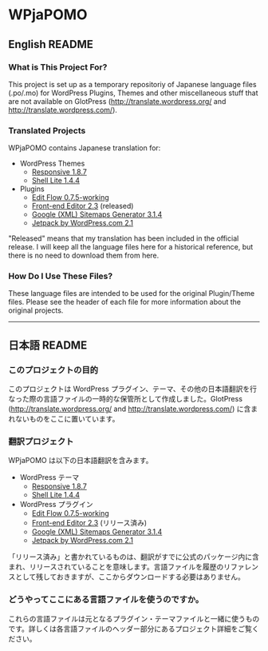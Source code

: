 # WPjaPOMO

## English README

### What is This Project For?
This project is set up as a temporary repositoriy of Japanese language files (.po/.mo) for WordPress Plugins, Themes and other miscellaneous stuff that are not available on GlotPress (http://translate.wordpress.org/ and http://translate.wordpress.com/).

### Translated Projects

WPjaPOMO contains Japanese translation for:

* WordPress Themes
  * [Responsive 1.8.7](http://wordpress.org/extend/themes/responsive)
  * [Shell Lite 1.4.4](http://wordpress.org/extend/themes/shell-lite)
* Plugins
  * [Edit Flow 0.7.5-working](http://wordpress.org/extend/plugins/edit-flow/)
  * [Front-end Editor 2.3](http://wordpress.org/extend/plugins/front-end-editor/) (released)
  * [Google (XML) Sitemaps Generator 3.1.4](http://wordpress.org/extend/plugins/google-sitemap-generator/) 
  * [Jetpack by WordPress.com 2.1](http://wordpress.org/extend/plugins/jetpack/) 
  
"Released" means that my translation has been included in the official release. I will keep all the language files here for a historical reference, but there is no need to download them from here.

### How Do I Use These Files?
These language files are intended to be used for the original Plugin/Theme files. Please see the header of each file for more information about the original projects.

-----

## 日本語 README

### このプロジェクトの目的
このプロジェクトは WordPress プラグイン、テーマ、その他の日本語翻訳を行なった際の言語ファイルの一時的な保管所として作成しました。GlotPress (http://translate.wordpress.org/ and http://translate.wordpress.com/) に含まれないものをここに置いています。

### 翻訳プロジェクト

WPjaPOMO は以下の日本語翻訳を含みます。

* WordPress テーマ
  * [Responsive 1.8.7](http://wordpress.org/extend/themes/responsive)
  * [Shell Lite 1.4.4](http://wordpress.org/extend/themes/shell-lite)
* WordPress プラグイン
  * [Edit Flow 0.7.5-working](http://wordpress.org/extend/plugins/edit-flow/)
  * [Front-end Editor 2.3](http://wordpress.org/extend/plugins/front-end-editor/) (リリース済み)
  * [Google (XML) Sitemaps Generator 3.1.4](http://wordpress.org/extend/plugins/google-sitemap-generator/) 
  * [Jetpack by WordPress.com 2.1](http://wordpress.org/extend/plugins/jetpack/) 

「リリース済み」と書かれているものは、翻訳がすでに公式のパッケージ内に含まれ、リリースされていることを意味します。言語ファイルを履歴のリファレンスとして残しておきますが、ここからダウンロードする必要はありません。

### どうやってここにある言語ファイルを使うのですか。
これらの言語ファイルは元となるプラグイン・テーマファイルと一緒に使うものです。詳しくは各言語ファイルのヘッダー部分にあるプロジェクト詳細をご覧ください。